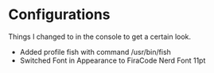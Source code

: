 # Configurations
Things I changed to in the console to get a certain look.

- Added profile fish with command /usr/bin/fish
- Switched Font in Appearance to FiraCode Nerd Font 11pt
